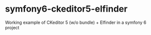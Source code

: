 # symfony6-ckeditor5-elfinder
Working example of CKeditor 5 (w/o bundle) + Elfinder  in a symfony 6 project
